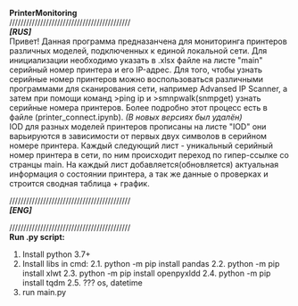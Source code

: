 **PrinterMonitoring**   
///////////////////////////////////////////  
***[RUS]***  
Привет! Данная программа предназанчена для мониторинга принтеров различных моделей, подключенных к единой локальной сети. 
Для инициализации необходимо указать в .xlsx файле на листе "main" серийный номер принтера и его IP-адрес. 
Для того, чтобы узнать серийные номер принтеров можно воспользоваться различными программами для сканирования сети, например Advansed IP Scanner, а затем при помощи команд >ping ip и >smnpwalk(snmpget) узнать серийные номера принтеров. Более подробно этот процесс есть в файле (printer_connect.ipynb). *(В новых версиях был удалён)*  
IOD для разных моделей принтеров прописаны на листе "IOD" они варьируются в зависимости от первых двух символов в серийном номере принтера.
Каждый следующий лист - уникальный серийный номер принтера в сети, по ним происходит переход по гипер-ссылке со странцы main.
На каждый лист добавляется(обновляется) актуальная информация о состоянии принтера, а так же данные о проверках и строится сводная таблица + график.

///////////////////////////////////////////  
***[ENG]***


///////////////////////////////////////////  
**Run .py script:**   
1. Install python 3.7+
2. Install libs in cmd:
  2.1. python -m pip install pandas
  2.2. python -m pip install xlwt
  2.3. python -m pip install openpyxldd
  2.4. python -m pip install tqdm
  2.5. ??? os, datetime
3. run main.py
